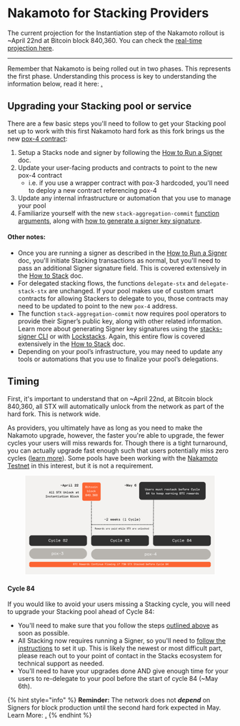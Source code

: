 # Nakamoto for Stacking Providers

The current projection for the Instantiation step of the Nakamoto rollout is \~April 22nd at Bitcoin block 840,360. You can check the [real-time projection here](https://stacks-network.github.io/when-activation/2.5/).

***

Remember that Nakamoto is being rolled out in two phases. This represents the first phase. Understanding this process is key to understanding the information below, read it here: [.](./ "mention")

## Upgrading your Stacking pool or service

There are a few basic steps you'll need to follow to get your Stacking pool set up to work with this first Nakamoto hard fork as this fork brings us the new [pox-4 contract](../nakamoto-in-depth/changes-to-pox-and-clarity.md):

1. Setup a Stacks node and signer by following the [How to Run a Signer](../signing-and-stacking/running-a-signer.md) doc.
2. Update your user-facing products and contracts to point to the new pox-4 contract
   * i.e. if you use a wrapper contract with pox-3 hardcoded, you'll need to deploy a new contract referencing pox-4
3. Update any internal infrastructure or automation that you use to manage your pool
4. Familiarize yourself with the new `stack-aggregation-commit` [function arguments](../signing-and-stacking/stacking-flow.md#pool-operator-commits-delegated-stx), along with [how to generate a signer key signature](../signing-and-stacking/stacking-flow.md#step-2-generate-a-signer-key-signature).

#### Other notes:&#x20;

* Once you are running a signer as described in the [How to Run a Signer](../signing-and-stacking/running-a-signer.md) doc, you'll initiate Stacking transactions as normal, but you'll need to pass an additional Signer signature field. This is covered extensively in the [How to Stack](../signing-and-stacking/stacking-flow.md) doc.
* For delegated stacking flows, the functions `delegate-stx` and `delegate-stack-stx` are unchanged. If your pool makes use of custom smart contracts for allowing Stackers to delegate to you, those contracts may need to be updated to point to the new `pox-4` address.
* The function `stack-aggregation-commit` now requires pool operators to provide their Signer’s public key, along with other related information. Learn more about generating Signer key signatures using the [stacks-signer CLI](https://docs.stacks.co/nakamoto-upgrade/signing-and-stacking/stacking-flow#generating-your-signature-using-the-stacks-signer-cli) or with [Lockstacks](https://docs.stacks.co/nakamoto-upgrade/signing-and-stacking/stacking-flow#generating-your-signature-with-lockstacks). Again, this entire flow is covered extensively in the [How to Stack](../signing-and-stacking/stacking-flow.md) doc.
* Depending on your pool’s infrastructure, you may need to update any tools or automations that you use to finalize your pool’s delegations.

## Timing

First, it's important to understand that on \~April 22nd, at Bitcoin block 840,360, all STX will automatically unlock from the network as part of the hard fork. This is network wide.&#x20;

As providers, you ultimately have as long as you need to make the Nakamoto upgrade, however, the faster you're able to upgrade, the fewer cycles your users will miss rewards for. Though there is a tight turnaround, you can actually upgrade fast enough such that users potentially miss zero cycles ([learn more](nakamoto-for-stacking-providers.md#rewards-in-cycle-83)). Some pools have been working with the [Nakamoto Testnet](../nakamoto/) in this interest, but it is not a requirement.&#x20;

<figure><img src="../../.gitbook/assets/Stacking Graphic (1).png" alt=""><figcaption></figcaption></figure>

#### Cycle 84

If you would like to avoid your users missing a Stacking cycle, you will need to upgrade your Stacking pool ahead of Cycle 84:&#x20;

* You'll need to make sure that you follow the steps [outlined above](nakamoto-for-stacking-providers.md#upgrading-your-stacking-pool-or-service) as soon as possible.&#x20;
* All Stacking now requires running a Signer, so you'll need to [follow the instructions](../signing-and-stacking/running-a-signer.md) to set it up. This is likely the newest or most difficult part, please reach out to your point of contact in the Stacks ecosystem for technical support as needed.&#x20;
* You'll need to have your upgrades done AND give enough time for your users to re-delegate to your pool before the start of cycle 84 (\~May 6th).



{% hint style="info" %}
**Reminder:** The network does not _**depend**_ on Signers for block production until the second hard fork expected in May. Learn More: [.](./ "mention")
{% endhint %}
